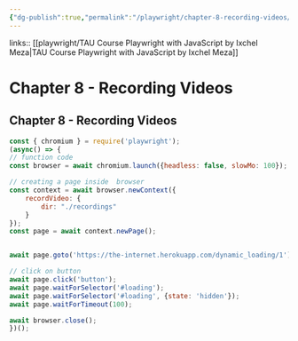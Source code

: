 ```yaml
---
{"dg-publish":true,"permalink":"/playwright/chapter-8-recording-videos/","tags":["playwright"]}
---
```


links:: [[playwright/TAU Course Playwright with JavaScript by Ixchel Meza\|TAU Course Playwright with JavaScript by Ixchel Meza]]

# Chapter 8 - Recording Videos

## Chapter 8 - Recording Videos

```javascript
const { chromium } = require('playwright');
(async() => {
// function code
const browser = await chromium.launch({headless: false, slowMo: 100});

// creating a page inside  browser
const context = await browser.newContext({
    recordVideo: {
        dir: "./recordings"
    }
});
const page = await context.newPage();


await page.goto('https://the-internet.herokuapp.com/dynamic_loading/1');

// click on button 
await page.click('button'); 
await page.waitForSelector('#loading');
await page.waitForSelector('#loading', {state: 'hidden'});
await page.waitForTimeout(100);

await browser.close();
})();
```